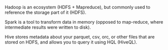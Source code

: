 Hadoop is an ecosystem (HDFS + Mapreduce), but commonly used to reference the storage part of it (HDFS).

Spark is a tool to transform data in memory (opposed to map-reduce, where intermediate results were written to disk).

Hive stores metadata about your parquet, csv, orc, or other files that are stored on HDFS, and allows you to query it using HQL (HiveQL).

